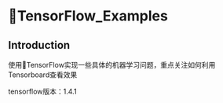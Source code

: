 # TensorFlow_Examples

## Introduction
使用TensorFlow实现一些具体的机器学习问题，重点关注如何利用Tensorboard查看效果

tensorflow版本：1.4.1
